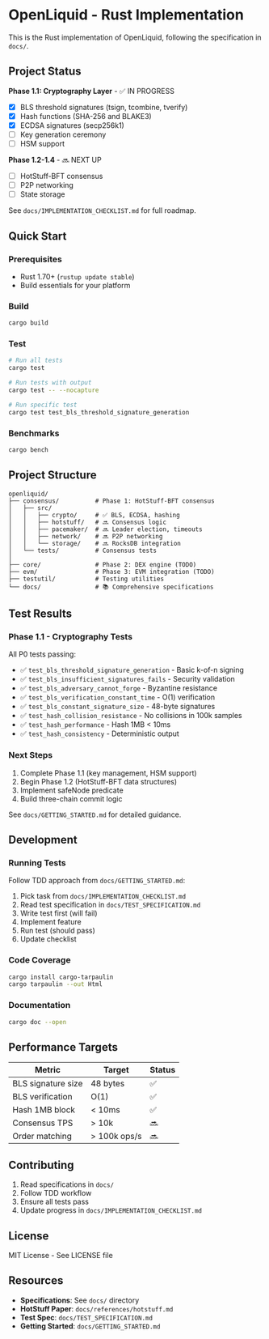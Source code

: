 # OpenLiquid - Rust Implementation

This is the Rust implementation of OpenLiquid, following the specification in `docs/`.

## Project Status

**Phase 1.1: Cryptography Layer** - ✅ IN PROGRESS
- [x] BLS threshold signatures (tsign, tcombine, tverify)
- [x] Hash functions (SHA-256 and BLAKE3)
- [x] ECDSA signatures (secp256k1)
- [ ] Key generation ceremony
- [ ] HSM support

**Phase 1.2-1.4** - 🔜 NEXT UP
- [ ] HotStuff-BFT consensus
- [ ] P2P networking
- [ ] State storage

See `docs/IMPLEMENTATION_CHECKLIST.md` for full roadmap.

## Quick Start

### Prerequisites

- Rust 1.70+ (`rustup update stable`)
- Build essentials for your platform

### Build

```bash
cargo build
```

### Test

```bash
# Run all tests
cargo test

# Run tests with output
cargo test -- --nocapture

# Run specific test
cargo test test_bls_threshold_signature_generation
```

### Benchmarks

```bash
cargo bench
```

## Project Structure

```
openliquid/
├── consensus/          # Phase 1: HotStuff-BFT consensus
│   ├── src/
│   │   ├── crypto/     # ✅ BLS, ECDSA, hashing
│   │   ├── hotstuff/   # 🔜 Consensus logic
│   │   ├── pacemaker/  # 🔜 Leader election, timeouts
│   │   ├── network/    # 🔜 P2P networking
│   │   └── storage/    # 🔜 RocksDB integration
│   └── tests/          # Consensus tests
│
├── core/               # Phase 2: DEX engine (TODO)
├── evm/                # Phase 3: EVM integration (TODO)
├── testutil/           # Testing utilities
└── docs/               # 📚 Comprehensive specifications
```

## Test Results

### Phase 1.1 - Cryptography Tests

All P0 tests passing:

- ✅ `test_bls_threshold_signature_generation` - Basic k-of-n signing
- ✅ `test_bls_insufficient_signatures_fails` - Security validation
- ✅ `test_bls_adversary_cannot_forge` - Byzantine resistance
- ✅ `test_bls_verification_constant_time` - O(1) verification
- ✅ `test_bls_constant_signature_size` - 48-byte signatures
- ✅ `test_hash_collision_resistance` - No collisions in 100k samples
- ✅ `test_hash_performance` - Hash 1MB < 10ms
- ✅ `test_hash_consistency` - Deterministic output

### Next Steps

1. Complete Phase 1.1 (key management, HSM support)
2. Begin Phase 1.2 (HotStuff-BFT data structures)
3. Implement safeNode predicate
4. Build three-chain commit logic

See `docs/GETTING_STARTED.md` for detailed guidance.

## Development

### Running Tests

Follow TDD approach from `docs/GETTING_STARTED.md`:

1. Pick task from `docs/IMPLEMENTATION_CHECKLIST.md`
2. Read test specification in `docs/TEST_SPECIFICATION.md`
3. Write test first (will fail)
4. Implement feature
5. Run test (should pass)
6. Update checklist

### Code Coverage

```bash
cargo install cargo-tarpaulin
cargo tarpaulin --out Html
```

### Documentation

```bash
cargo doc --open
```

## Performance Targets

| Metric | Target | Status |
|--------|--------|--------|
| BLS signature size | 48 bytes | ✅ |
| BLS verification | O(1) | ✅ |
| Hash 1MB block | < 10ms | ✅ |
| Consensus TPS | > 10k | 🔜 |
| Order matching | > 100k ops/s | 🔜 |

## Contributing

1. Read specifications in `docs/`
2. Follow TDD workflow
3. Ensure all tests pass
4. Update progress in `docs/IMPLEMENTATION_CHECKLIST.md`

## License

MIT License - See LICENSE file

## Resources

- **Specifications**: See `docs/` directory
- **HotStuff Paper**: `docs/references/hotstuff.md`
- **Test Spec**: `docs/TEST_SPECIFICATION.md`
- **Getting Started**: `docs/GETTING_STARTED.md`

